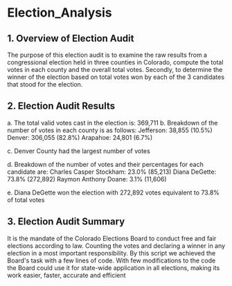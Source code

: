 # Election_Analysis

## 1. Overview of Election Audit
The purpose of this election audit is to examine the raw results from a congressional election held in three counties in Colorado, compute the total votes in each county and the overall total votes. Secondly, to determine the winner of the election based on total votes won by each of the 3 candidates that stood for the election. 

## 2. Election Audit Results
   a. The total valid votes cast in the election is: 369,711
   b. Breakdown of the number of votes in each county is as follows:
      Jefferson: 38,855 (10.5%)
      Denver: 306,055 (82.8%)
      Arapahoe: 24,801 (6.7%)
      
   c. Denver County had the largest number of votes
   
   d. Breakdown of the number of votes and their percentages for each candidate are:
      Charles Casper Stockham: 23.0% (85,213)
      Diana DeGette: 73.8% (272,892)
      Raymon Anthony Doane: 3.1% (11,606)
      
   e. Diana DeGette won the election with 272,892 votes equivalent to 73.8% of total votes

## 3. Election Audit Summary
It is the mandate of the Colorado Elections Board to conduct free and fair elections according to law. Counting the votes and declaring a winner in any election in a most important responsibility. By this script we achieved the Board's task with a few lines of code. With few modifications to the code the Board could use it for state-wide application in all elections, making its work easier, faster, accurate and efficient  
